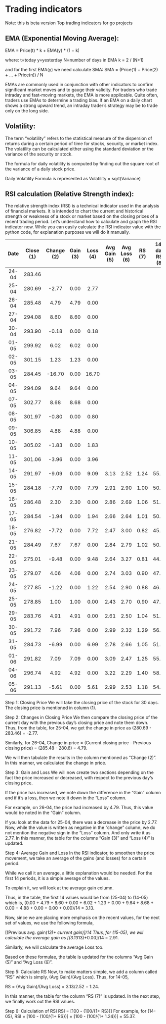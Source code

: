 # Trading indicators

Note: this is beta version 
Top trading indicators for go projects

## EMA (Exponential Moving Average):

EMA = Price(t) * k + EMA(y) * (1 − k)

where:
t=today
y=yesterday
N=number of days in EMA
k = 2 / (N+1)

and for the first EMA(y) we need calculate SMA:
SMA = (Price(1) + Price(2) + ... + Price(n)) / N

EMAs are commonly used in conjunction with other indicators to confirm significant market moves and to gauge their validity. For traders who trade intraday and fast-moving markets, the EMA is more applicable. Quite often, traders use EMAs to determine a trading bias. If an EMA on a daily chart shows a strong upward trend, an intraday trader’s strategy may be to trade only on the long side.

## Volatility:

The term “volatility” refers to the statistical measure of the dispersion of returns during a certain period of time for stocks, security, or market index. The volatility can be calculated either using the standard deviation or the variance of the security or stock.

The formula for daily volatility is computed by finding out the square root of the variance of a daily stock price.

Daily Volatility Formula is represented as Volatility = sqrt(Variance)


## RSI calculation (Relative Strength index):

The relative strength index (RSI) is a technical indicator used in the analysis of financial markets. It is intended to chart the current and historical strength or weakness of a stock or market based on the closing prices of a recent trading period.
Let’s understand how to calculate and graph the RSI indicator now. While you can easily calculate the RSI indicator value with the python code, for explanation purposes we will do it manually.

|  Date | Close (1) | Change (2) | Gain (3) | Loss (4) | Avg Gain (5) | Avg Loss (6) | RS (7) | 14-day RSI (8) |
|:-----:|:---------:|:----------:|:--------:|:--------:|:------------:|:------------:|:------:|:--------------:|
| 24-04 |   283.46  |            |          |          |              |              |        |                |
| 25-04 |   280.69  |    -2.77   |   0.00   |   2.77   |              |              |        |                |
| 26-04 |   285.48  |    4.79    |   4.79   |   0.00   |              |              |        |                |
| 27-04 |   294.08  |    8.60    |   8.60   |   0.00   |              |              |        |                |
| 30-04 |   293.90  |    -0.18   |   0.00   |   0.18   |              |              |        |                |
| 01-05 |   299.92  |    6.02    |   6.02   |   0.00   |              |              |        |                |
| 02-05 |   301.15  |    1.23    |   1.23   |   0.00   |              |              |        |                |
| 03-05 |   284.45  |   -16.70   |   0.00   |   16.70  |              |              |        |                |
| 04-05 |   294.09  |    9.64    |   9.64   |   0.00   |              |              |        |                |
| 07-05 |   302.77  |    8.68    |   8.68   |   0.00   |              |              |        |                |
| 08-05 |   301.97  |    -0.80   |   0.00   |   0.80   |              |              |        |                |
| 09-05 |   306.85  |    4.88    |   4.88   |   0.00   |              |              |        |                |
| 10-05 |   305.02  |    -1.83   |   0.00   |   1.83   |              |              |        |                |
| 11-05 |   301.06  |    -3.96   |   0.00   |   3.96   |              |              |        |                |
| 14-05 |   291.97  |    -9.09   |   0.00   |   9.09   |     3.13     |     2.52     |  1.24  |      55.37     |
| 15-05 |   284.18  |    -7.79   |   0.00   |   7.79   |     2.91     |     2.90     |  1.00  |      50.07     |
| 16-05 |   286.48  |    2.30    |   2.30   |   0.00   |     2.86     |     2.69     |  1.06  |      51.55     |
| 17-05 |   284.54  |    -1.94   |   0.00   |   1.94   |     2.66     |     2.64     |  1.01  |      50.20     |
| 18-05 |   276.82  |    -7.72   |   0.00   |   7.72   |     2.47     |     3.00     |  0.82  |      45.14     |
| 21-05 |   284.49  |    7.67    |   7.67   |   0.00   |     2.84     |     2.79     |  1.02  |      50.48     |
| 22-05 |   275.01  |    -9.48   |   0.00   |   9.48   |     2.64     |     3.27     |  0.81  |      44.69     |
| 23-05 |   279.07  |    4.06    |   4.06   |   0.00   |     2.74     |     3.03     |  0.90  |      47.47     |
| 24-05 |   277.85  |    -1.22   |   0.00   |   1.22   |     2.54     |     2.90     |  0.88  |      46.71     |
| 25-05 |   278.85  |    1.00    |   1.00   |   0.00   |     2.43     |     2.70     |  0.90  |      47.45     |
| 29-05 |   283.76  |    4.91    |   4.91   |   0.00   |     2.61     |     2.50     |  1.04  |      51.05     |
| 30-05 |   291.72  |    7.96    |   7.96   |   0.00   |     2.99     |     2.32     |  1.29  |      56.29     |
| 31-05 |   284.73  |    -6.99   |   0.00   |   6.99   |     2.78     |     2.66     |  1.05  |      51.12     |
| 01-06 |   291.82  |    7.09    |   7.09   |   0.00   |     3.09     |     2.47     |  1.25  |      55.58     |
| 04-06 |   296.74  |    4.92    |   4.92   |   0.00   |     3.22     |     2.29     |  1.40  |      58.41     |
| 05-06 |   291.13  |    -5.61   |   0.00   |   5.61   |     2.99     |     2.53     |  1.18  |      54.17     |

Step 1: Closing Price
We will take the closing price of the stock for 30 days. The closing price is mentioned in column (1).

Step 2: Changes in Closing Price
We then compare the closing price of the current day with the previous day’s closing price and note them down. Thus, from the table, for 25-04, we get the change in price as (280.69 - 283.46) = -2.77.

Similarly, for 26-04,
Change in price = (Current closing price - Previous closing price) = (285.48 - 280.6) = 4.79.

We will then tabulate the results in the column mentioned as “Change (2)”. In this manner, we calculated the change in price.

Step 3: Gain and Loss
We will now create two sections depending on the fact the price increased or decreased, with respect to the previous day’s closing price.

If the price has increased, we note down the difference in the “Gain” column and if it’s a loss, then we note it down in the “Loss” column.

For example, on 26-04, the price had increased by 4.79. Thus, this value would be noted in the “Gain” column.

If you look at the data for 25-04, there was a decrease in the price by 2.77. Now, while the value is written as negative in the “change” column, we do not mention the negative sign in the “Loss” column. And only write it as 2.77. In this manner, the table for the columns “Gain (3)” and “Loss (4)” is updated.

Step 4: Average Gain and Loss
In the RSI indicator, to smoothen the price movement, we take an average of the gains (and losses) for a certain period.

While we call it an average, a little explanation would be needed. For the first 14 periods, it is a simple average of the values.

To explain it, we will look at the average gain column.

Thus, in the table, the first 14 values would be from (25-04) to (14-05) which is, (0.00 + 4.79 + 8.60 + 0.00 + 6.02 + 1.23 + 0.00 + 9.64 + 8.68 + 0.00 + 4.88 + 0.00 + 0.00 + 0.00)/14 = 3.13.

Now, since we are placing more emphasis on the recent values, for the next set of values, we use the following formula,

[(Previous avg. gain)*13)+ current gain)]/14
Thus, for (15-05), we will calculate the average gain as [(3.13*13)+0.00]/14 = 2.91.

Similarly, we will calculate the average Loss too.

Based on these formulae, the table is updated for the columns “Avg Gain (5)” and “Avg Loss (6)”.

Step 5: Calculate RS
Now, to make matters simple, we add a column called “RS” which is simply, (Avg Gain)/(Avg Loss). Thus, for 14-05,

RS = (Avg Gain)/(Avg Loss) = 3.13/2.52 = 1.24.

In this manner, the table for the column “RS (7)” is updated. In the next step, we finally work out the RSI values.

Step 6: Calculation of RSI
RSI = [100 - (100/{1+ RS})]
For example, for (14-05),
RSI = [100 - (100/{1+ RS})] = [100 - (100/{1+ 1.24})] = 55.37.